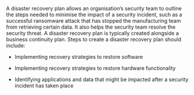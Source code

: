 A disaster recovery plan allows an organisation’s security team to outline the steps needed to minimise the impact of a security incident, such as a successful ransomware attack that has stopped the manufacturing team from retrieving certain data. It also helps the security team resolve the security threat. A disaster recovery plan is typically created alongside a business continuity plan. Steps to create a disaster recovery plan should include:

- Implementing recovery strategies to restore software

- Implementing recovery strategies to restore hardware functionality

- Identifying applications and data that might be impacted after a security incident has taken place 


